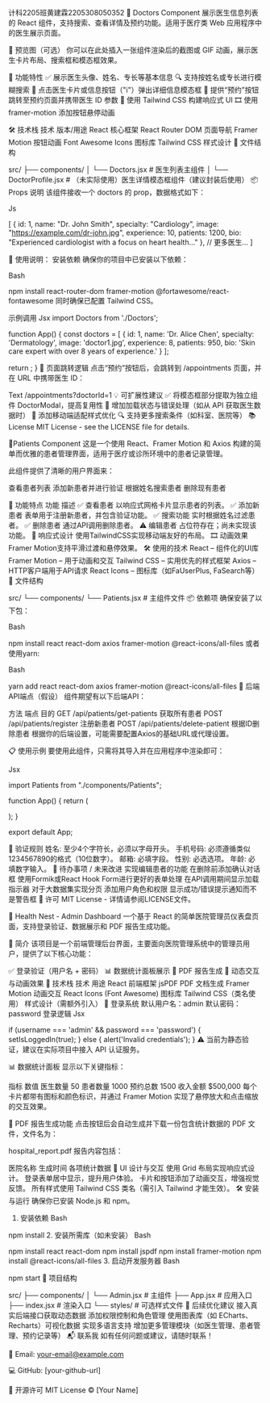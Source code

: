 
计科2205班黄建霖2205308050352
🏥 Doctors Component
展示医生信息列表的 React 组件，支持搜索、查看详情及预约功能。适用于医疗类 Web 应用程序中的医生展示页面。

📸 预览图（可选）
你可以在此处插入一张组件渲染后的截图或 GIF 动画，展示医生卡片布局、搜索框和模态框效果。

🧩 功能特性
✅ 展示医生头像、姓名、专长等基本信息
🔍 支持按姓名或专长进行模糊搜索
📄 点击医生卡片或信息按钮（"i"）弹出详细信息模态框
📅 提供“预约”按钮跳转至预约页面并携带医生 ID 参数
🎨 使用 Tailwind CSS 构建响应式 UI
🎞️ 使用 framer-motion 添加按钮悬停动画


🛠 技术栈
技术	版本/用途
React	核心框架
React Router DOM	页面导航
Framer Motion	按钮动画
Font Awesome Icons	图标库
Tailwind CSS	样式设计
📁 文件结构

src/
├── components/
│   └── Doctors.jsx        # 医生列表主组件
│   └── DoctorProfile.jsx  # （未实际使用）医生详情模态框组件（建议封装后使用）
📦 Props 说明
该组件接收一个 doctors 的 prop，数据格式如下：

Js

[
  {
    id: 1,
    name: "Dr. John Smith",
    specialty: "Cardiology",
    image: "https://example.com/dr-john.jpg",
    experience: 10,
    patients: 1200,
    bio: "Experienced cardiologist with a focus on heart health..."
  },
  // 更多医生...
]

🔧 使用说明：
安装依赖
确保你的项目中已安装以下依赖：

Bash

npm install react-router-dom framer-motion @fortawesome/react-fontawesome
同时确保已配置 Tailwind CSS。

示例调用
Jsx
import Doctors from './Doctors';

function App() {
  const doctors = [
    {
      id: 1,
      name: 'Dr. Alice Chen',
      specialty: 'Dermatology',
      image: 'doctor1.jpg',
      experience: 8,
      patients: 950,
      bio: 'Skin care expert with over 8 years of experience.'
    }
  ];

  return <Doctors doctors={doctors} />;
}
📲 页面跳转逻辑
点击“预约”按钮后，会跳转到 /appointments 页面，并在 URL 中携带医生 ID：

Text
/appointments?doctorId=1
💡 可扩展性建议
✅ 将模态框部分提取为独立组件 DoctorModal，提高复用性
🔄 增加加载状态与错误处理（如从 API 获取医生数据时）
📱 添加移动端适配样式优化
🔍 支持更多搜索条件（如科室、医院等）
📚 License
MIT License - see the LICENSE file for details.




🏥Patients Component
这是一个使用 React、Framer Motion 和 Axios 构建的简单而优雅的患者管理界面，适用于医疗或诊所环境中的患者记录管理。

此组件提供了清晰的用户界面来：

查看患者列表
添加新患者并进行验证
根据姓名搜索患者
删除现有患者

🧩 功能特点
功能	描述
✅ 查看患者	以响应式网格卡片显示患者的列表。
✅ 添加新患者	表单用于注册新患者，并包含验证功能。
✅ 搜索功能	实时根据姓名过滤患者。
✅ 删除患者	通过API调用删除患者。
⚠️ 编辑患者	占位符存在；尚未实现该功能。
🎨 响应式设计	使用TailwindCSS实现移动端友好的布局。
🎞️ 动画效果	Framer Motion支持平滑过渡和悬停效果。
🛠️ 使用的技术
React – 组件化的UI库
Framer Motion – 用于动画和交互
Tailwind CSS – 实用优先的样式框架
Axios – HTTP客户端用于API请求
React Icons – 图标库（如FaUserPlus, FaSearch等）
📁 文件结构

src/
└── components/
    └── Patients.jsx       # 主组件文件
📦 依赖项
确保安装了以下包：

Bash

npm install react react-dom axios framer-motion @react-icons/all-files
或者使用yarn:

Bash

yarn add react react-dom axios framer-motion @react-icons/all-files
🔧 后端API端点（假设）
组件期望有以下后端API：

方法	端点	目的
GET	/api/patients/get-patients	获取所有患者
POST	/api/patients/register	注册新患者
POST	/api/patients/delete-patient	根据ID删除患者
根据你的后端设置，可能需要配置Axios的基础URL或代理设置。

📋 使用示例
要使用此组件，只需将其导入并在应用程序中渲染即可：

Jsx

import Patients from "./components/Patients";

function App() {
  return (
    <div>
      <Patients />
    </div>
  );
}

export default App;

🧪 验证规则
姓名: 至少4个字符长，必须以字母开头。
手机号码: 必须遵循类似1234567890的格式（10位数字）。
邮箱: 必填字段。
性别: 必选选项。
年龄: 必填数字输入。
🧹 待办事项 / 未来改进
 实现编辑患者的功能
 在删除前添加确认对话框
 使用Formik或React Hook Form进行更好的表单处理
 在API调用期间显示加载指示器
 对于大数据集实现分页
 添加用户角色和权限
 显示成功/错误提示通知而不是警告框
📜 许可
MIT License - 详情请参阅LICENSE文件。




🏥 Health Nest - Admin Dashboard
一个基于 React 的简单医院管理员仪表盘页面，支持登录验证、数据展示和 PDF 报告生成功能。

📝 简介
该项目是一个前端管理后台界面，主要面向医院管理系统中的管理员用户，提供了以下核心功能：

✅ 登录验证（用户名 + 密码）
📊 数据统计面板展示
📄 PDF 报告生成
🎨 动态交互与动画效果
🧰 技术栈
技术	用途
React	前端框架
jsPDF	PDF 文档生成
Framer Motion	动画交互
React Icons (Font Awesome)	图标库
Tailwind CSS（类名使用）	样式设计（需额外引入）
🔐 登录系统
默认用户名：admin
默认密码：password
登录逻辑
Jsx

if (username === 'admin' && password === 'password') {
    setIsLoggedIn(true);
} else {
    alert('Invalid credentials');
}
⚠️ 当前为静态验证，建议在实际项目中接入 API 认证服务。

📊 数据统计面板
显示以下关键指标：

指标	数值
医生数量	50
患者数量	1000
预约总数	1500
收入金额	$500,000
每个卡片都带有图标和颜色标识，并通过 Framer Motion 实现了悬停放大和点击缩放的交互效果。

📄 PDF 报告生成功能
点击按钮后会自动生成并下载一份包含统计数据的 PDF 文件，文件名为：


hospital_report.pdf
报告内容包括：

医院名称
生成时间
各项统计数据
💅 UI 设计与交互
使用 Grid 布局实现响应式设计。
登录表单居中显示，提升用户体验。
卡片和按钮添加了动画交互，增强视觉反馈。
所有样式使用 Tailwind CSS 类名（需引入 Tailwind 才能生效）。
🛠️ 安装与运行
确保你已安装 Node.js 和 npm。

1. 安装依赖
Bash

npm install
2. 安装所需库（如未安装）
Bash

npm install react react-dom
npm install jspdf
npm install framer-motion
npm install @react-icons/all-files
3. 启动开发服务器
Bash

npm start
📁 项目结构

src/
├── components/
│   └── Admin.jsx      # 主组件
├── App.jsx              # 应用入口
├── index.jsx            # 渲染入口
└── styles/              # 可选样式文件
🚀 后续优化建议
接入真实后端接口获取动态数据
添加权限控制和角色管理
使用图表库（如 ECharts、Recharts）可视化数据
实现多语言支持
增加更多管理模块（如医生管理、患者管理、预约记录等）
📬 联系我
如有任何问题或建议，请随时联系！

📧 Email: your-email@example.com

💻 GitHub: [your-github-url]

📜 开源许可
MIT License © [Your Name]
